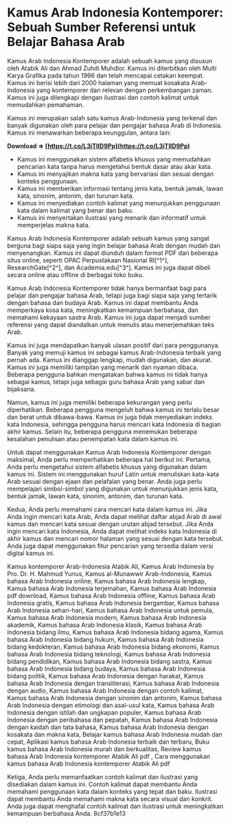 # Kamus Arab Indonesia Kontemporer: Sebuah Sumber Referensi untuk Belajar Bahasa Arab
 
Kamus Arab Indonesia Kontemporer adalah sebuah kamus yang disusun oleh Atabik Ali dan Ahmad Zuhdi Muhdlor. Kamus ini diterbitkan oleh Multi Karya Grafika pada tahun 1996 dan telah mencapai cetakan keempat. Kamus ini berisi lebih dari 2000 halaman yang memuat kosakata Arab-Indonesia yang kontemporer dan relevan dengan perkembangan zaman. Kamus ini juga dilengkapi dengan ilustrasi dan contoh kalimat untuk memudahkan pemahaman.
 
Kamus ini merupakan salah satu kamus Arab-Indonesia yang terkenal dan banyak digunakan oleh para pelajar dan pengajar bahasa Arab di Indonesia. Kamus ini menawarkan beberapa keunggulan, antara lain:
 
**Download ⇒ [https://t.co/L3iTlID9Pp](https://t.co/L3iTlID9Pp)**


 
- Kamus ini menggunakan sistem alfabetis khusus yang memudahkan pencarian kata tanpa harus mengetahui bentuk dasar atau akar kata.
- Kamus ini menyajikan makna kata yang bervariasi dan sesuai dengan konteks penggunaan.
- Kamus ini memberikan informasi tentang jenis kata, bentuk jamak, lawan kata, sinonim, antonim, dan turunan kata.
- Kamus ini menyediakan contoh kalimat yang menunjukkan penggunaan kata dalam kalimat yang benar dan baku.
- Kamus ini menyertakan ilustrasi yang menarik dan informatif untuk memperjelas makna kata.

Kamus Arab Indonesia Kontemporer adalah sebuah kamus yang sangat berguna bagi siapa saja yang ingin belajar bahasa Arab dengan mudah dan menyenangkan. Kamus ini dapat diunduh dalam format PDF dari beberapa situs online, seperti OPAC Perpustakaan Nasional RI[^1^], ResearchGate[^2^], dan Academia.edu[^3^]. Kamus ini juga dapat dibeli secara online atau offline di berbagai toko buku.

Kamus Arab Indonesia Kontemporer tidak hanya bermanfaat bagi para pelajar dan pengajar bahasa Arab, tetapi juga bagi siapa saja yang tertarik dengan bahasa dan budaya Arab. Kamus ini dapat membantu Anda memperkaya kosa kata, meningkatkan kemampuan berbahasa, dan memahami kekayaan sastra Arab. Kamus ini juga dapat menjadi sumber referensi yang dapat diandalkan untuk menulis atau menerjemahkan teks Arab.
 
Kamus ini juga mendapatkan banyak ulasan positif dari para penggunanya. Banyak yang memuji kamus ini sebagai kamus Arab-Indonesia terbaik yang pernah ada. Kamus ini dianggap lengkap, mudah digunakan, dan akurat. Kamus ini juga memiliki tampilan yang menarik dan nyaman dibaca. Beberapa pengguna bahkan mengatakan bahwa kamus ini tidak hanya sebagai kamus, tetapi juga sebagai guru bahasa Arab yang sabar dan bijaksana.
 
Namun, kamus ini juga memiliki beberapa kekurangan yang perlu diperhatikan. Beberapa pengguna mengeluh bahwa kamus ini terlalu besar dan berat untuk dibawa-bawa. Kamus ini juga tidak menyediakan indeks kata Indonesia, sehingga pengguna harus mencari kata Indonesia di bagian akhir kamus. Selain itu, beberapa pengguna menemukan beberapa kesalahan penulisan atau penempatan kata dalam kamus ini.

Untuk dapat menggunakan Kamus Arab Indonesia Kontemporer dengan maksimal, Anda perlu memperhatikan beberapa hal berikut ini. Pertama, Anda perlu mengetahui sistem alfabetis khusus yang digunakan dalam kamus ini. Sistem ini menggunakan huruf Latin untuk menuliskan kata-kata Arab sesuai dengan ejaan dan pelafalan yang benar. Anda juga perlu mempelajari simbol-simbol yang digunakan untuk menunjukkan jenis kata, bentuk jamak, lawan kata, sinonim, antonim, dan turunan kata.
 
Kedua, Anda perlu memahami cara mencari kata dalam kamus ini. Jika Anda ingin mencari kata Arab, Anda dapat melihat daftar abjad Arab di awal kamus dan mencari kata sesuai dengan urutan abjad tersebut. Jika Anda ingin mencari kata Indonesia, Anda dapat melihat indeks kata Indonesia di akhir kamus dan mencari nomor halaman yang sesuai dengan kata tersebut. Anda juga dapat menggunakan fitur pencarian yang tersedia dalam versi digital kamus ini.
 
Kamus kontemporer Arab-Indonesia Atabik Ali,  Kamus Arab Indonesia by Pro. Dr. H. Mahmud Yunus,  Kamus al-Munawwir Arab-Indonesia,  Kamus bahasa Arab Indonesia online,  Kamus bahasa Arab Indonesia lengkap,  Kamus bahasa Arab Indonesia terjemahan,  Kamus bahasa Arab Indonesia pdf download,  Kamus bahasa Arab Indonesia offline,  Kamus bahasa Arab Indonesia gratis,  Kamus bahasa Arab Indonesia bergambar,  Kamus bahasa Arab Indonesia sehari-hari,  Kamus bahasa Arab Indonesia untuk pemula,  Kamus bahasa Arab Indonesia modern,  Kamus bahasa Arab Indonesia akademik,  Kamus bahasa Arab Indonesia klasik,  Kamus bahasa Arab Indonesia bidang ilmu,  Kamus bahasa Arab Indonesia bidang agama,  Kamus bahasa Arab Indonesia bidang hukum,  Kamus bahasa Arab Indonesia bidang kedokteran,  Kamus bahasa Arab Indonesia bidang ekonomi,  Kamus bahasa Arab Indonesia bidang teknologi,  Kamus bahasa Arab Indonesia bidang pendidikan,  Kamus bahasa Arab Indonesia bidang sastra,  Kamus bahasa Arab Indonesia bidang budaya,  Kamus bahasa Arab Indonesia bidang politik,  Kamus bahasa Arab Indonesia dengan harakat,  Kamus bahasa Arab Indonesia dengan transliterasi,  Kamus bahasa Arab Indonesia dengan audio,  Kamus bahasa Arab Indonesia dengan contoh kalimat,  Kamus bahasa Arab Indonesia dengan sinonim dan antonim,  Kamus bahasa Arab Indonesia dengan etimologi dan asal-usul kata,  Kamus bahasa Arab Indonesia dengan istilah dan ungkapan populer,  Kamus bahasa Arab Indonesia dengan peribahasa dan pepatah,  Kamus bahasa Arab Indonesia dengan kaidah dan tata bahasa,  Kamus bahasa Arab Indonesia dengan kosakata dan makna kata,  Belajar kamus bahasa Arab Indonesia mudah dan cepat,  Aplikasi kamus bahasa Arab Indonesia terbaik dan terbaru,  Buku kamus bahasa Arab Indonesia murah dan berkualitas,  Review kamus bahasa Arab Indonesia kontemporer Atabik Ali pdf ,  Cara menggunakan kamus bahasa Arab Indonesia kontemporer Atabik Ali pdf
 
Ketiga, Anda perlu memanfaatkan contoh kalimat dan ilustrasi yang disediakan dalam kamus ini. Contoh kalimat dapat membantu Anda memahami penggunaan kata dalam konteks yang tepat dan baku. Ilustrasi dapat membantu Anda memahami makna kata secara visual dan konkrit. Anda juga dapat menghafal contoh kalimat dan ilustrasi untuk meningkatkan kemampuan berbahasa Anda.
 8cf37b1e13
 
